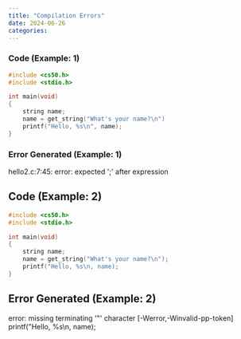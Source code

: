 ```yaml
---
title: "Compilation Errors"
date: 2024-06-26
categories:
---
```


### Code (Example: 1)
```C
#include <cs50.h>
#include <stdio.h>

int main(void)
{
    string name;
    name = get_string("What's your name?\n")
    printf("Hello, %s\n", name);
}
```

### Error Generated (Example: 1)
hello2.c:7:45: error: expected ';' after expression

## Code (Example: 2)
```C
#include <cs50.h>
#include <stdio.h>

int main(void)
{
    string name;
    name = get_string("What's your name?\n");
    printf("Hello, %s\n, name);
}
```

## Error Generated (Example: 2)
error: missing terminating '"' character [-Werror,-Winvalid-pp-token]
    printf("Hello, %s\n, name);